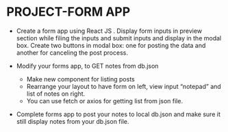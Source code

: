 # PROJECT-FORM APP

* Create a form app using React JS . Display form inputs in preview section while filing the inputs and submit inputs and display in the modal box. Create two buttons in modal box: one for posting the data and another for canceling the post process.

* Modify your forms app, to GET notes from db.json
  - Make new component for listing posts
  - Rearrange your layout to have form on left, view input “notepad” and list of notes on right.
  - You can use fetch or axios for getting list from json file.

* Complete forms app to post your notes to local db.json and make sure it still display notes from your db.json file.

